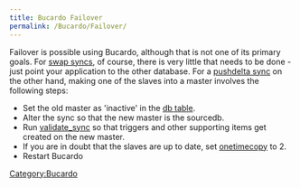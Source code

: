 ```yaml
---
title: Bucardo Failover
permalink: /Bucardo/Failover/
---
```


Failover is possible using Bucardo, although that is not one of its primary goals. For [swap syncs](/swap_syncs "wikilink"), of course, there is very little that needs to be done - just point your application to the other database. For a [pushdelta sync](/pushdelta_sync "wikilink") on the other hand, making one of the slaves into a master involves the following steps:

-   Set the old master as 'inactive' in the [db table](/db_table "wikilink").
-   Alter the sync so that the new master is the sourcedb.
-   Run [validate_sync](/validate_sync "wikilink") so that triggers and other supporting items get created on the new master.
-   If you are in doubt that the slaves are up to date, set [onetimecopy](/onetimecopy "wikilink") to 2.
-   Restart Bucardo

[Category:Bucardo](/Category:Bucardo "wikilink")
